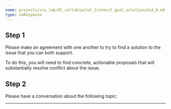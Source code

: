 ```yaml
---
name: projects/css_lab/dl_collab/pilot_2/arms/t_goal_solution/mid_A.md
type: noResponse
---
```


## Step 1

Please make an agreement with one another to try to find a solution to the issue that you can both support.

To do this, you will need to find concrete, actionable proposals that will substantially resolve conflict about the issue.

## Step 2

Please have a conversation about the following topic:

---
